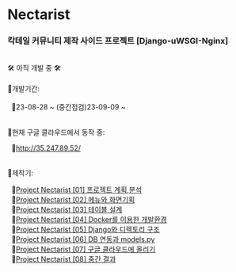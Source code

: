 # Nectarist<br>
### 칵테일 커뮤니티 제작 사이드 프로젝트 [Django-uWSGI-Nginx]<br>
<br>
🛠️ 아직 개발 중 🛠️<br>
<br>
🌟개발기간:
<br><br>
&nbsp;&nbsp;🔸23-08-28 ~ (중간점검)23-09-09 ~ <br>
<br>

🌟현재 구글 클라우드에서 동작 중:

&nbsp;&nbsp;🔸http://35.247.89.52/<br>
<br>

🌟제작기:

&nbsp;&nbsp;🔸[Project Nectarist \[01\] 프로젝트 계획,분석](https://lizzyleedev.github.io/project/20230827/project_00001)<br>
&nbsp;&nbsp;🔸[Project Nectarist \[02\] 메뉴와 화면기획](https://lizzyleedev.github.io/project/20230828/project_00002)<br>
&nbsp;&nbsp;🔸[Project Nectarist \[03\] 테이블 설계](https://lizzyleedev.github.io/project/20230830/project_00003)<br>
&nbsp;&nbsp;🔸[Project Nectarist \[04\] Docker를 이용한 개발환경](https://lizzyleedev.github.io/project/20230830/project_00004)<br>
&nbsp;&nbsp;🔸[Project Nectarist \[05\] Django와 디렉토리 구조](https://lizzyleedev.github.io/project/20230831/project_00005)<br>
&nbsp;&nbsp;🔸[Project Nectarist \[06\] DB 연동과 models.py](https://lizzyleedev.github.io/project/20230902/project_00006)<br>
&nbsp;&nbsp;🔸[Project Nectarist \[07\] 구글 클라우드에 올리기](https://lizzyleedev.github.io/project/20230906/project_00007)<br>
&nbsp;&nbsp;🔸[Project Nectarist \[08\] 중간 결과](https://lizzyleedev.github.io/project/20230906/project_00008)<br>
